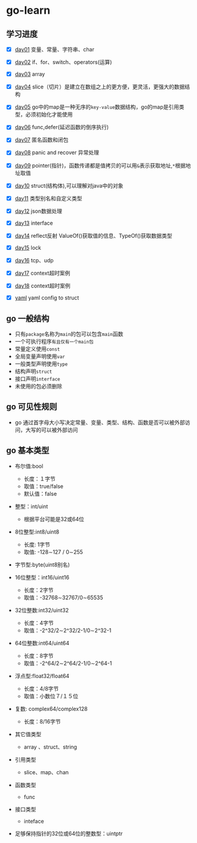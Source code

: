 # go-learn

## 学习进度

* [x] [day01](./day01/readme.md) 变量、常量、字符串、char

* [x] [day02](./day02/readme.md) if、for、switch、operators(运算)

* [x] [day03](./day03/readme.md) array

* [x] [day04](./day04/readme.md) slice（切片）是建立在数组之上的更方便，更灵活，更强大的数据结构

* [x] [day05](./day05/readme.md) go中的map是一种无序的`key-value`数据结构，go的map是引用类型，必须初始化才能使用

* [x] [day06](./day06/readme.md) func,defer(延迟函数的倒序执行)

* [x] [day07](./day07/readme.md) 匿名函数和闭包

* [x] [day08](./day08/readme.md) panic and recover 异常处理

* [x] [day09](./day09/readme.md) pointer(指针)，函数传递都是值拷贝的可以用`&`表示获取地址,`*`根据地址取值

* [x] [day10](./day10/readme.md) struct(结构体),可以理解对java中的对象

* [x] [day11](./day11/readme.md) 类型别名和自定义类型

* [x] [day12](./day12/readme.md) json数据处理

* [x] [day13](./day13/readme.md) interface

* [x] [day14](./day14/readme.md) reflect反射 ValueOf()获取值的信息、TypeOf()获取数据类型

* [x] [day15](./day15/readme.md) lock

* [x] [day16](./day16) tcp、udp

* [x] [day17](./day17) context超时案例
  
* [x] [day18](./day18) context超时案例
  
* [x] [yaml](./yaml) yaml config to struct

## go 一般结构

* 只有`package`名称为`main`的包可以包含`main`函数
* 一个可执行程序`有且仅有一个main包`
* 常量定义使用`const`
* 全局变量声明使用`var`
* 一般类型声明使用`type`
* 结构声明`struct`
* 接口声明`interface`
* 未使用的包必须删除

## go 可见性规则

* go 通过首字母大小写决定常量、变量、类型、结构、函数是否可以被外部访问，大写的可以被外部访问

## go 基本类型

* 布尔值:bool

    - 长度：１字节
    - 取值：true/false
    - 默认值：false

* 整型：int/uint

    - 根据平台可能是32或64位

* 8位整型:int8/uint8

    - 长度: 1字节
    - 取值: -128&sim;127 / 0&sim;255

* 字节型:byte(uint8别名)

* 16位整型：int16/uint16

    - 长度：2字节
    - 取值：-32768&sim;32767/0&sim;65535

* 32位整数:int32/uint32
    - 长度：4字节
    - 取值：-2^32/2&sim;2^32/2-1/0&sim;2^32-1

* 64位整数:int64/uint64
    - 长度：8字节
    - 取值：-2^64/2&sim;2^64/2-1/0&sim;2^64-1

* 浮点型:float32/float64
    - 长度：4/8字节
    - 取值：小数位７/１５位

* 复数: complex64/complex128
    - 长度：8/16字节

* 其它值类型

    - array 、struct、string

* 引用类型

    - slice、map、chan

* 函数类型

    - func

* 接口类型

    - inteface

* 足够保持指针的32位或64位的整数型：uintptr